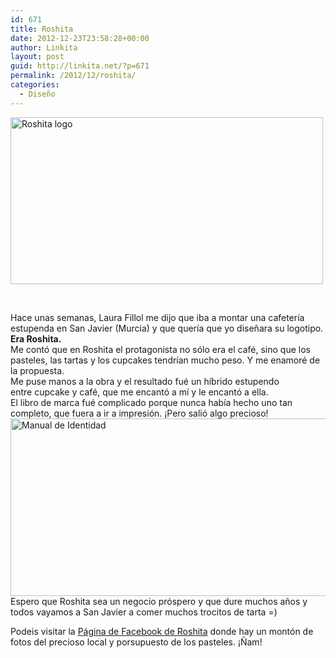 ```yaml
---
id: 671
title: Roshita
date: 2012-12-23T23:58:28+00:00
author: Linkita
layout: post
guid: http://linkita.net/?p=671
permalink: /2012/12/roshita/
categories:
  - Diseño
---
```

[<img src="http://farm9.staticflickr.com/8073/8302064450_6a68789c60.jpg" alt="Roshita logo" width="500" height="267" />](http://www.flickr.com/photos/linkita/8302064450/ "Roshita logo by Linkita, on Flickr")

&nbsp;

Hace unas semanas, Laura Fillol me dijo que iba a montar una cafetería estupenda en San Javier (Murcia) y que quería que yo diseñara su logotipo. **Era Roshita.**  
Me contó que en Roshita el protagonista no sólo era el café, sino que los pasteles, las tartas y los cupcakes tendrían mucho peso. Y me enamoré de la propuesta.  
Me puse manos a la obra y el resultado fué un híbrido estupendo entre cupcake y café, que me encantó a mí y le encantó a ella.  
El libro de marca fué complicado porque nunca había hecho uno tan completo, que fuera a ir a impresión. ¡Pero salió algo precioso!  
[<img src="http://farm9.staticflickr.com/8216/8301188473_12f3f7b6b5_z.jpg" alt="Manual de Identidad" width="640" height="284" />](http://www.flickr.com/photos/linkita/8301188473/ "Manual de Identidad by Linkita, on Flickr")  
Espero que Roshita sea un negocio próspero y que dure muchos años y todos vayamos a San Javier a comer muchos trocitos de tarta =)

Podeis visitar la [Página de Facebook de Roshita](https://www.facebook.com/roshitacafe "Fan Page Roshita") donde hay un montón de fotos del precioso local y porsupuesto de los pasteles. ¡Ñam!